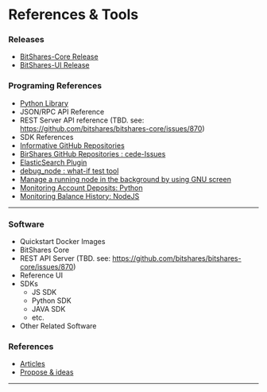 # References & Tools

### Releases
 
- [BitShares-Core Release](https://github.com/bitshares/bitshares-core/releases)
- [BitShares-UI Release](https://github.com/bitshares/bitshares-ui/releases)


### Programing References

- [Python Library](http://pybitshares.com/)
- JSON/RPC API Reference
- REST Server API reference (TBD. see: https://github.com/bitshares/bitshares-core/issues/870)
- SDK References
- [Informative GitHub Repositories](/source/references_tools/references.md#informative-repositories)
- [BirShares GitHub Repositories : cede-Issues](/source/references_tools/references.md#github-code--issues)
- [ElasticSearch Plugin](/source/references_tools/elastic_search_plugin.md#elasticsearch-plugin)
- [debug_node : what-if test tool](/source/references_tools/debug_node_whatif_test.md#debug_node--what-if-test-tool)
- [Manage a running node in the background by using GNU screen](/source/references_tools/manage_node_gun_screen.md#manage-a-running-node-in-the-background-by-using-gnu-screen)
- [Monitoring Account Deposits: Python](/source/references_tools/monitoring_python.md#monitoring-account-deposits---python)
- [Monitoring Balance History: NodeJS](/source/references_tools/monitoring_nodejs.md#monitoring-the-balance-history---nodejs)

***

### Software

- Quickstart Docker Images
- BitShares Core
- REST API Server (TBD. see: https://github.com/bitshares/bitshares-core/issues/870)
- Reference UI
- SDKs
   - JS SDK
   - Python SDK
   - JAVA SDK
   - etc.
- Other Related Software

### References

- [Articles](/source/references_tools/tech_articles.md#articles)
-  [Propose & ideas](/source/references_tools/bsip_funding.md#businesses-source-and-business-source)

***
